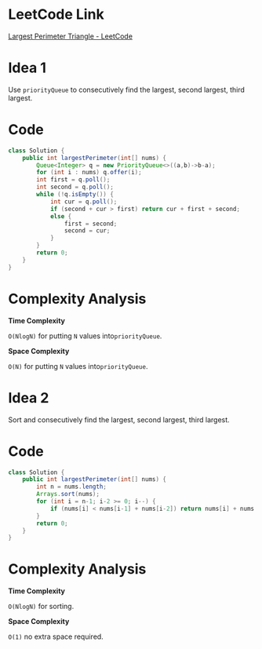 # LeetCode Link

[Largest Perimeter Triangle - LeetCode](https://leetcode.com/problems/largest-perimeter-triangle/description/)

# Idea 1

Use `priorityQueue` to consecutively find the largest, second largest, third largest.

# Code

```java
class Solution {
    public int largestPerimeter(int[] nums) {
        Queue<Integer> q = new PriorityQueue<>((a,b)->b-a);
        for (int i : nums) q.offer(i);
        int first = q.poll();
        int second = q.poll();
        while (!q.isEmpty()) {
            int cur = q.poll();
            if (second + cur > first) return cur + first + second;
            else {
                first = second;
                second = cur;
            }
        }
        return 0;
    }
}
```

# Complexity Analysis

**Time Complexity**

`O(NlogN)` for putting `N` values into`priorityQueue`.

**Space Complexity**

`O(N)` for putting `N` values into`priorityQueue`.

# Idea 2

Sort and consecutively find the largest, second largest, third largest.

# Code

```java
class Solution {
    public int largestPerimeter(int[] nums) {
        int n = nums.length;
        Arrays.sort(nums);
        for (int i = n-1; i-2 >= 0; i--) {
            if (nums[i] < nums[i-1] + nums[i-2]) return nums[i] + nums[i-1] + nums[i-2];
        }
        return 0;
    }
}
```

# Complexity Analysis

**Time Complexity**

`O(NlogN)` for sorting.

**Space Complexity**

`O(1)` no extra space required.

